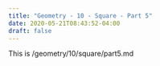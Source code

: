 ```yaml
---
title: "Geometry - 10 - Square - Part 5"
date: 2020-05-21T08:43:52-04:00
draft: false
---
```

This is /geometry/10/square/part5.md
